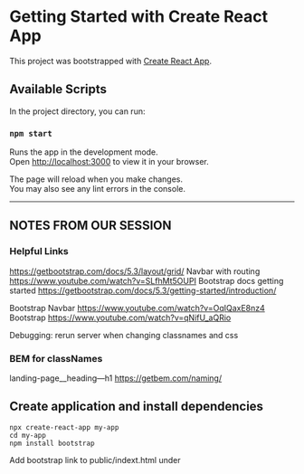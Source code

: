 # Getting Started with Create React App

This project was bootstrapped with [Create React App](https://github.com/facebook/create-react-app).

## Available Scripts

In the project directory, you can run:

### `npm start`

Runs the app in the development mode.\
Open [http://localhost:3000](http://localhost:3000) to view it in your browser.

The page will reload when you make changes.\
You may also see any lint errors in the console.

<hr/>

## NOTES FROM OUR SESSION

### Helpful Links

https://getbootstrap.com/docs/5.3/layout/grid/
Navbar with routing https://www.youtube.com/watch?v=SLfhMt5OUPI
Bootstrap docs getting started https://getbootstrap.com/docs/5.3/getting-started/introduction/

Bootstrap Navbar https://www.youtube.com/watch?v=OqIQaxE8nz4
Bootstrap https://www.youtube.com/watch?v=qNifU_aQRio

Debugging: rerun server when changing classnames and css

### BEM for classNames

landing-page\_\_heading—h1
https://getbem.com/naming/

## Create application and install dependencies

```
npx create-react-app my-app
cd my-app
npm install bootstrap
```

Add bootstrap link to public/indext.html under <title/>
Add bootstrap script to last line of <body>
`npm start`

`ctrl c` (to kill terminal)

TO ADD TO GITHUB
From application root:
`git init `

Go to GitHub, create new repository
Name the same as your application
Create new repo, public, no readme

In application copy and paste “…or push an existing repository from the command line” section
All three lines, hit enter
`git add .`
`git commit -m “initial commit”`
`git push origin main`
Now all your react files should be in GitHub

To Deploy
Go to vercel, login
Add new project
Deploy
https://react-bootstrap-template.vercel.app/

To make changes:
Make the code change
`git add .`
`git commit -m “Updated text”`
`git push origin main`

### `npm test`

Launches the test runner in the interactive watch mode.\
See the section about [running tests](https://facebook.github.io/create-react-app/docs/running-tests) for more information.

### `npm run build`

Builds the app for production to the `build` folder.\
It correctly bundles React in production mode and optimizes the build for the best performance.

The build is minified and the filenames include the hashes.\
Your app is ready to be deployed!

See the section about [deployment](https://facebook.github.io/create-react-app/docs/deployment) for more information.

### `npm run eject`

**Note: this is a one-way operation. Once you `eject`, you can't go back!**

If you aren't satisfied with the build tool and configuration choices, you can `eject` at any time. This command will remove the single build dependency from your project.

Instead, it will copy all the configuration files and the transitive dependencies (webpack, Babel, ESLint, etc) right into your project so you have full control over them. All of the commands except `eject` will still work, but they will point to the copied scripts so you can tweak them. At this point you're on your own.

You don't have to ever use `eject`. The curated feature set is suitable for small and middle deployments, and you shouldn't feel obligated to use this feature. However we understand that this tool wouldn't be useful if you couldn't customize it when you are ready for it.

## Learn More

You can learn more in the [Create React App documentation](https://facebook.github.io/create-react-app/docs/getting-started).

To learn React, check out the [React documentation](https://reactjs.org/).

### Code Splitting

This section has moved here: [https://facebook.github.io/create-react-app/docs/code-splitting](https://facebook.github.io/create-react-app/docs/code-splitting)

### Analyzing the Bundle Size

This section has moved here: [https://facebook.github.io/create-react-app/docs/analyzing-the-bundle-size](https://facebook.github.io/create-react-app/docs/analyzing-the-bundle-size)

### Making a Progressive Web App

This section has moved here: [https://facebook.github.io/create-react-app/docs/making-a-progressive-web-app](https://facebook.github.io/create-react-app/docs/making-a-progressive-web-app)

### Advanced Configuration

This section has moved here: [https://facebook.github.io/create-react-app/docs/advanced-configuration](https://facebook.github.io/create-react-app/docs/advanced-configuration)

### Deployment

This section has moved here: [https://facebook.github.io/create-react-app/docs/deployment](https://facebook.github.io/create-react-app/docs/deployment)

### `npm run build` fails to minify

This section has moved here: [https://facebook.github.io/create-react-app/docs/troubleshooting#npm-run-build-fails-to-minify](https://facebook.github.io/create-react-app/docs/troubleshooting#npm-run-build-fails-to-minify)
